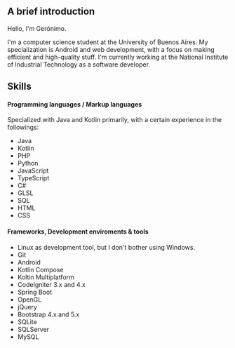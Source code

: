 ## A brief introduction

Hello, I'm Gerónimo.

I'm a computer science student at the University of Buenos Aires. My specialization is Android and web development, with a focus on making efficient and high-quality stuff.
I'm currently working at the National Institute of Industrial Technology as a software developer.

## Skills

#### Programming languages / Markup languages
Specialized with Java and Kotlin primarily, with a certain experience in the followings:

* Java
* Kotlin
* PHP
* Python
* JavaScript
* TypeScript
* C#
* GLSL
* SQL
* HTML
* CSS

#### Frameworks, Development enviroments & tools

* Linux as development tool, but I don't bother using Windows.
* Git
* Android
* Kotlin Compose
* Koltin Multiplatform
* CodeIgniter 3.x and 4.x
* Spring Boot
* OpenGL
* jQuery
* Bootstrap 4.x and 5.x
* SQLite
* SQLServer
* MySQL
